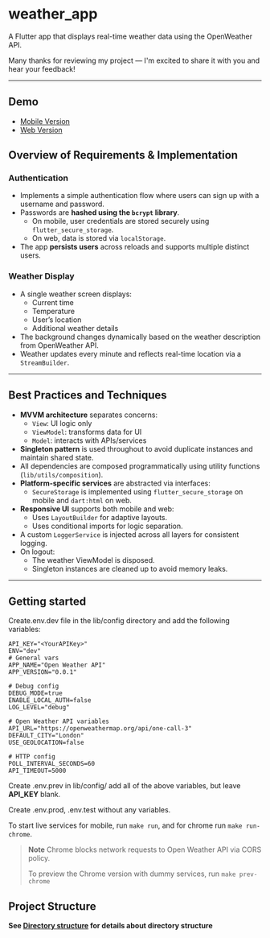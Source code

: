 # weather_app

A Flutter app that displays real-time weather data using the OpenWeather API.

Many thanks for reviewing my project — I'm excited to share it with you and hear your feedback!

---

## Demo

- [Mobile Version](https://vimeo.com/1102311030)
- [Web Version](https://vimeo.com/1102313625)

## Overview of Requirements & Implementation

### Authentication

- Implements a simple authentication flow where users can sign up with a username and password.
- Passwords are **hashed using the `bcrypt` library**.
  - On mobile, user credentials are stored securely using `flutter_secure_storage`.
  - On web, data is stored via `localStorage`.
- The app **persists users** across reloads and supports multiple distinct users.

### Weather Display

- A single weather screen displays:
  - Current time
  - Temperature
  - User’s location
  - Additional weather details
- The background changes dynamically based on the weather description from OpenWeather API.
- Weather updates every minute and reflects real-time location via a `StreamBuilder`.

---

## Best Practices and Techniques

- **MVVM architecture** separates concerns:
  - `View`: UI logic only
  - `ViewModel`: transforms data for UI
  - `Model`: interacts with APIs/services
- **Singleton pattern** is used throughout to avoid duplicate instances and maintain shared state.
- All dependencies are composed programmatically using utility functions (`lib/utils/composition`).
- **Platform-specific services** are abstracted via interfaces:
  - `SecureStorage` is implemented using `flutter_secure_storage` on mobile and `dart:html` on web.
- **Responsive UI** supports both mobile and web:
  - Uses `LayoutBuilder` for adaptive layouts.
  - Uses conditional imports for logic separation.
- A custom `LoggerService` is injected across all layers for consistent logging.
- On logout:
  - The weather ViewModel is disposed.
  - Singleton instances are cleaned up to avoid memory leaks.

---


## Getting started

Create.env.dev file in the lib/config directory and add the following variables:

```env
API_KEY="<YourAPIKey>"
ENV="dev"
# General vars
APP_NAME="Open Weather API"
APP_VERSION="0.0.1"

# Debug config
DEBUG_MODE=true
ENABLE_LOCAL_AUTH=false
LOG_LEVEL="debug"

# Open Weather API variables
API_URL="https://openweathermap.org/api/one-call-3"
DEFAULT_CITY="London"
USE_GEOLOCATION=false

# HTTP config
POLL_INTERVAL_SECONDS=60
API_TIMEOUT=5000

```

Create .env.prev in lib/config/ add all of the above variables, but leave **API_KEY** blank.

Create .env.prod, .env.test without any variables.

To start live services for mobile, run ```make run```, and for chrome run ```make run-chrome```.

> **Note** Chrome blocks network requests to Open Weather API via CORS policy. 
>
> To preview the Chrome version with dummy services, run ```make prev-chrome```
>

## Project Structure

**See [Directory structure](directory.txt) for details about directory structure**

